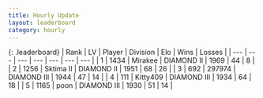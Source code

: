 ```yaml
---
title: Hourly Update
layout: leaderboard
category: hourly
---
```


{: .leaderboard}
| Rank | LV | Player | Division | Elo | Wins | Losses |
| --- | --- | --- | --- | --- | --- | --- |
| <span data-change="0">1</span> | 1434 | <span title="ID: 416373">Mirakee</span> | DIAMOND II | <span data-change="0">1969</span> | <span data-change="0">44</span> | <span data-change="0">8</span> |
| <span data-change="0">2</span> | 1256 | <span title="ID: 402846">Sktima II</span> | DIAMOND II | <span data-change="0">1951</span> | <span data-change="0">68</span> | <span data-change="0">26</span> |
| <span data-change="2">3</span> | 692 | <span title="ID: 544038">297974</span> | DIAMOND III | <span data-change="14">1944</span> | <span data-change="1">47</span> | <span data-change="0">14</span> |
| <span data-change="-1">4</span> | 111 | <span title="ID: 459203">Kitty409</span> | DIAMOND III | <span data-change="0">1934</span> | <span data-change="0">64</span> | <span data-change="0">18</span> |
| <span data-change="-1">5</span> | 1165 | <span title="ID: 540690">poon</span> | DIAMOND III | <span data-change="0">1930</span> | <span data-change="0">51</span> | <span data-change="0">14</span> |